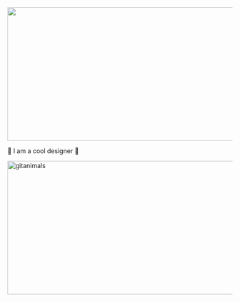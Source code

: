 <a href="https://github.com/devxb/gitanimals">
<img
  src="https://render.gitanimals.org/farms/cjiwxx77"
  width="600"
  height="300"
/>
</a>

👻 I am a cool designer 👻

<a href="https://www.gitanimals.org/">
      <img
        src="https://render.gitanimals.org/guilds/668749238833660322/draw"
        width="600"
        height="300"
        alt="gitanimals"
      />
    </a>
